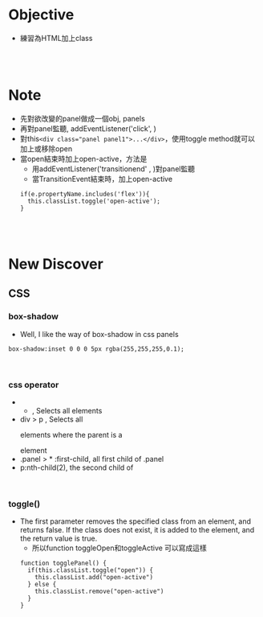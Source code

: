 # Objective
- 練習為HTML加上class
<br>
<br>

# Note
- 先對欲改變的panel做成一個obj, panels
- 再對panel監聽, addEventListener('click', )
- 對this```<div class="panel panel1">...</div>```，使用toggle method就可以加上或移除open
- 當open結束時加上open-active，方法是
  - 用addEventListener('transitionend' , )對panel監聽
  - 當TransitionEvent結束時，加上open-active
  ```
  if(e.propertyName.includes('flex')){
    this.classList.toggle('open-active');
  }
  ```
<br>
<br>



# New Discover
## CSS
### box-shadow
- Well, I like the way of box-shadow in css panels
```
box-shadow:inset 0 0 0 5px rgba(255,255,255,0.1);
```
<br>


### css operator
- * , Selects all elements
- div > p , Selects all <p> elements where the parent is a <div> element
- .panel > * :first-child, all first child of .panel
- p:nth-child(2), the second child of <p>
<br>


### toggle()
- The first parameter removes the specified class from an element, and returns false.
If the class does not exist, it is added to the element, and the return value is true.
  - 所以function toggleOpen和toggleActive 可以寫成這樣
  ```
  function togglePanel() {
    if(this.classList.toggle("open")) {
      this.classList.add("open-active")
    } else {
      this.classList.remove("open-active")
    }
  }
  ```

